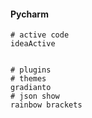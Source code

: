#### Pycharm
```shell
# active code
ideaActive


# plugins
# themes
gradianto
# json show
rainbow brackets

```
